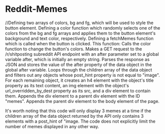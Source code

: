 # Reddit-Memes

//Defining two arrays of colors, bg and fg, which will be used to style the button element.
Defining a color function which randomly selects one of the colors from the bg and fg arrays and applies them to the button element's background and text color, respectively.
Defining a fetchMemes function which is called when the button is clicked. This function:
Calls the color function to change the button's colors.
Makes a GET request to the /r/shitposting subreddit API endpoint with an after parameter set to a global variable after, which is initially an empty string.
Parses the response as JSON and stores the value of the after property of the data object in the global after variable.
Loops through the children array of the data object and filters out any objects whose post_hint property is not equal to "image".
For each remaining object, it creates an h4 element with the object's title property as its text content, an img element with the object's url_overridden_by_dest property as its src, and a div element to contain them.
Appends the div element to a parent div element with the ID "memes".
Appends the parent div element to the body element of the page.

It's worth noting that this code will only display 3 memes at a time if the children array of the data object returned by the API only contains 3 elements with a post_hint of "image. The code does not explicitly limit the number of memes displayed in any other way.
